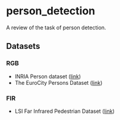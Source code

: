 # person_detection
A review of the task of person detection.

## Datasets
### RGB
* INRIA Person dataset ([link](http://pascal.inrialpes.fr/data/human/))
* The EuroCity Persons Dataset ([link](https://eurocity-dataset.tudelft.nl/))
### FIR
* LSI Far Infrared Pedestrian Dataset ([link](https://portal.uc3m.es/portal/page/portal/dpto_ing_sistemas_automatica/investigacion/IntelligentSystemsLab/research/InfraredDataset))
